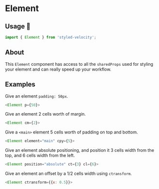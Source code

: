 # Element

## Usage 🔌

~~~js
import { Element } from 'styled-velocity';
~~~

## About

This `Element` component has access to all the `sharedProps` used for styling your element and can really speed up your workflow. 

## Examples

Give an element `padding: 50px`.

~~~js
<Element p={50}>
~~~

Give an element 2 cells worth of margin.

~~~js
<Element cm={2}>
~~~

Give a `<main>` element 5 cells worth of padding on top and bottom.

~~~js
<Element element="main" cpy={5}>
~~~

Give an element absolute positioning, and position it 3 cells width from the top, and 6 cells width from the left.

~~~js
<Element position="absolute" ct={3} cl={6}>
~~~

Give an element an offset by a 1/2 cells width using `ctransform`.

~~~js
<Element ctransform={{x: 0.5}}>
~~~

